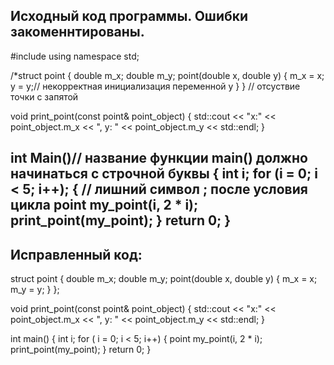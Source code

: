 ## Исходный код программы. Ошибки закоменнтированы.
#include <iostream>
using namespace std;

/*struct point {
	double m_x;
	double m_y;
	point(double x, double y) {
		m_x = x;
		y = y;// некорректная инициализация переменной y
	}
} // отсуствие точки с запятой

void print_point(const point& point_object) {
	std::cout << "x:" << point_object.m_x << ", y: "
		<< point_object.m_y << std::endl;
}

int Main()// название функции main() должно начинаться с строчной буквы
{
	int i;
	for (i = 0; i < 5; i++); { // лишний символ ; после условия цикла
		point my_point(i, 2 * i);
		print_point(my_point);
	}
	return 0;
}
------------------------------------------------------------------------------
## Исправленный код:
struct point
{
	double m_x;
	double m_y;
	point(double x, double y)
	{
		m_x = x;
		m_y = y;
	}
};

void print_point(const point& point_object) {
	std::cout << "x:" << point_object.m_x << ", y: "
		<< point_object.m_y << std::endl;
}

int main()
{
	int i;
	for ( i = 0; i < 5; i++) {
		point my_point(i, 2 * i);
		print_point(my_point);
	}
	return 0;
}